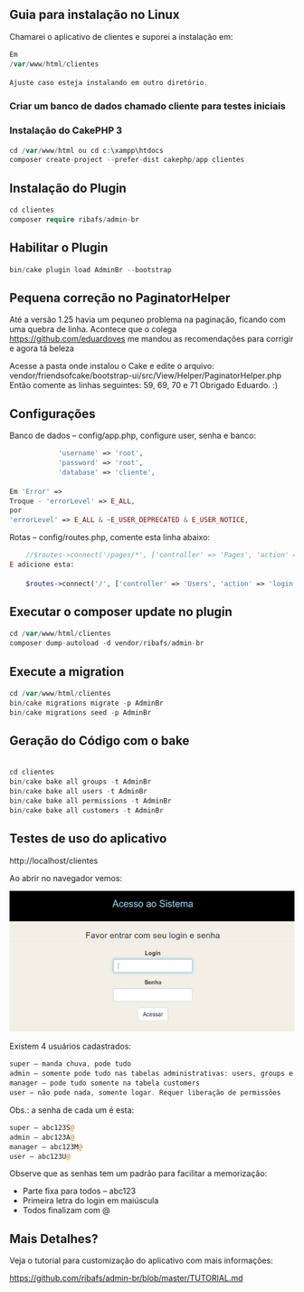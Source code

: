 ## Guia para instalação no Linux

Chamarei o aplicativo de clientes e suporei a instalação em:

```php
Em
/var/www/html/clientes

Ajuste caso esteja instalando em outro diretório.
```

### Criar um banco de dados chamado cliente para testes iniciais

### Instalação do CakePHP 3

```php
cd /var/www/html ou cd c:\xampp\htdocs
composer create-project --prefer-dist cakephp/app clientes
```
## Instalação do Plugin
```php
cd clientes
composer require ribafs/admin-br
```
## Habilitar o Plugin
```php
bin/cake plugin load AdminBr --bootstrap 
```
## Pequena correção no PaginatorHelper
Até a versão 1.25 havia um pequneo problema na paginação, ficando com uma quebra de linha.
Acontece que o colega https://github.com/eduardoves me mandou as recomendações para corrigir e agora tá beleza

Acesse a pasta onde instalou o Cake e edite o arquivo:
vendor/friendsofcake/bootstrap-ui/src/View/Helper/PaginatorHelper.php
Então comente as linhas seguintes:
59, 69, 70 e 71
Obrigado Eduardo. :)

## Configurações

Banco de dados – config/app.php, configure user, senha e banco:
```php
            'username' => 'root',
            'password' => 'root',
            'database' => 'cliente',

Em 'Error' =>
Troque - 'errorLevel' => E_ALL,
por
'errorLevel' => E_ALL & ~E_USER_DEPRECATED & E_USER_NOTICE,
```

Rotas – config/routes.php, comente esta linha abaixo:
```php
    //$routes->connect('/pages/*', ['controller' => 'Pages', 'action' => 'display']);
E adicione esta:

    $routes->connect('/', ['controller' => 'Users', 'action' => 'login']);
```    
## Executar o composer update no plugin
```php
cd /var/www/html/clientes
composer dump-autoload -d vendor/ribafs/admin-br 
```
## Execute a migration
```php
cd /var/www/html/clientes 
bin/cake migrations migrate -p AdminBr
bin/cake migrations seed -p AdminBr
```
## Geração do Código com o bake
```php

cd clientes
bin/cake bake all groups -t AdminBr
bin/cake bake all users -t AdminBr
bin/cake bake all permissions -t AdminBr
bin/cake bake all customers -t AdminBr
```
## Testes de uso do aplicativo

http://localhost/clientes

Ao abrir no navegador vemos:

![](images/cakeaclbr1.png)

Existem 4 usuários cadastrados:
```php
super – manda chuva, pode tudo
admin – somente pode tudo nas tabelas administrativas: users, groups e permissions
manager – pode tudo somente na tabela customers
user – não pode nada, somente logar. Requer liberação de permissões
```
Obs.: a senha de cada um é esta:
```php
super – abc123S@
admin – abc123A@
manager – abc123M@
user – abc123U@
```

Observe que as senhas tem um padrão para facilitar a memorização:

- Parte fixa para todos – abc123
- Primeira letra do login em maiúscula
- Todos finalizam com @

## Mais Detalhes?

Veja o tutorial para customização do aplicativo com mais informações:

https://github.com/ribafs/admin-br/blob/master/TUTORIAL.md

